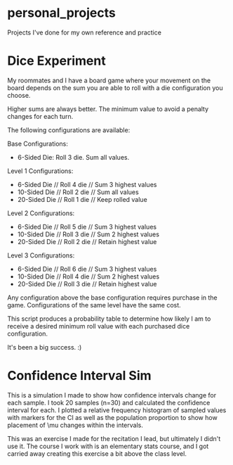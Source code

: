 # personal_projects
Projects I've done for my own reference and practice

# Dice Experiment
My roommates and I have a board game where your movement on the board depends on the sum you are able to roll with a die configuration you choose.

Higher sums are always better. The minimum value to avoid a penalty changes for each turn.

The following configurations are available:

Base Configurations:
- 6-Sided Die: Roll 3 die. Sum all values.

Level 1 Configurations:
* 6-Sided Die // Roll 4 die // Sum 3 highest values
* 10-Sided Die // Roll 2 die // Sum all values
* 20-Sided Die // Roll 1 die // Keep rolled value

Level 2 Configurations:
- 6-Sided Die // Roll 5 die // Sum 3 highest values
- 10-Sided Die // Roll 3 die // Sum 2 highest values
- 20-Sided Die // Roll 2 die // Retain highest value

Level 3 Configurations:
- 6-Sided Die // Roll 6 die // Sum 3 highest values
- 10-Sided Die // Roll 4 die // Sum 2 highest values
- 20-Sided Die // Roll 3 die // Retain highest value

Any configuration above the base configuration requires purchase in the game. Configurations of the same level have the same cost.

This script produces a probability table to determine how likely I am to receive a desired minimum roll value with each purchased dice configuration.

It's been a big success. :)

# Confidence Interval Sim
This is a simulation I made to show how confidence intervals change for each sample. I took 20 samples (n=30) and calculated the confidence interval for each. I plotted a relative frequency histogram of sampled values with markers for the CI as well as the population proportion to show how placement of \mu changes within the intervals.

This was an exercise I made for the recitation I lead, but ultimately I didn't use it. The course I work with is an elementary stats course, and I got carried away creating this exercise a bit above the class level.
